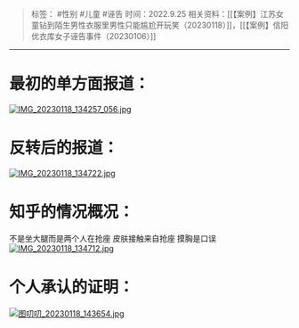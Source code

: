 > 标签： #性别 #儿童 #诬告 
> 时间：2022.9.25
> 相关资料：[[【案例】江苏女童钻到陌生男性衣服里男性只能尴尬开玩笑（20230118）]]，[[【案例】信阳优衣库女子诬告事件（20230106）]]
***
# 最初的单方面报道：
[![IMG_20230118_134257_056.jpg](https://raw.githubusercontent.com/bluntvoice/mypic/main/IMG_20230118_134257_056.jpg)](https://raw.githubusercontent.com/bluntvoice/mypic/main/IMG_20230118_134257_056.jpg)
# 反转后的报道：
[![IMG_20230118_134722.jpg](https://raw.githubusercontent.com/bluntvoice/mypic/main/IMG_20230118_134722.jpg)](https://raw.githubusercontent.com/bluntvoice/mypic/main/IMG_20230118_134722.jpg)
# 知乎的情况概况：
不是坐大腿而是两个人在抢座
皮肤接触来自抢座
摸胸是口误
[![IMG_20230118_134712.jpg](https://raw.githubusercontent.com/bluntvoice/mypic/main/IMG_20230118_134712.jpg)](https://raw.githubusercontent.com/bluntvoice/mypic/main/IMG_20230118_134712.jpg)
# 个人承认的证明：
[![图叨叨_20230118_143654.jpg](https://raw.githubusercontent.com/bluntvoice/mypic/main/%E5%9B%BE%E5%8F%A8%E5%8F%A8_20230118_143654.jpg)](https://raw.githubusercontent.com/bluntvoice/mypic/main/%E5%9B%BE%E5%8F%A8%E5%8F%A8_20230118_143654.jpg)